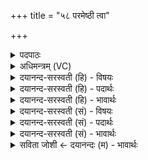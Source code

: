 +++
title = "५८ परमेष्ठी त्वा"

+++
<details><summary>पदपाठः</summary>

प॒र॒मे॒ष्ठी। प॒र॒मे॒स्थीति॑ परमे॒ऽस्थी। त्वा॒। सा॒द॒य॒तु॒। दि॒वः। पृ॒ष्ठे। ज्योति॑ष्मतीम्। विश्व॑स्मै। प्रा॒णाय॑। अ॒पा॒नायेत्य॑पऽआ॒नाय॑। व्या॒नायेति॑ विऽआ॒नाय॑। विश्व॑म्। ज्योतिः॑। य॒च्छ॒। सूर्यः॑। ते॒। अधि॑पति॒रित्यधि॑ऽपतिः। तया॑। दे॒वत॑या। अ॒ङ्गि॒र॒स्वत्। ध्रु॒वा। सी॒द॒। ५८।
</details>

<details><summary>अधिमन्त्रम् (VC)</summary>

- विदुषी देवता
- परमेष्ठी ऋषिः
- भुरिग् ब्राह्मी बृहती
- मध्यमः
</details>

<details><summary>दयानन्द-सरस्वती (हि) - विषयः</summary>

स्त्री को क्या करना चाहिये, यह विषय अगले मन्त्र में कहा है ॥
</details>

<details><summary>दयानन्द-सरस्वती (हि) - पदार्थः</summary>

पदार्थान्वयभाषाः -  हे स्त्रि ! (परमेष्ठी) महान् आकाश में व्याप्त होकर स्थित परमेश्वर (ज्योतिष्मतीम्) प्रशस्त ज्ञानयुक्त (त्वा) तुझ को (दिवः) प्रकाश के (पृष्ठे) उत्तम भाग में (विश्वस्मै) सब (प्राणाय) प्राण (अपानाय) अपान और (व्यानाय) व्यान आदि की यथार्थ क्रिया होने के लिये (सादयतु) स्थित करे। तू सब स्त्रियों के लिये (विश्वम्) समस्त (ज्योतिः) ज्ञान के प्रकाश को (यच्छ) दिया कर, जिस (ते) तेरा (सूर्यः) सूर्य के समान तेजस्वी (अधिपतिः) स्वामी है, (तया) उस (देवतया) अच्छे गुणोंवाले पति के साथ वर्त्तमान (अङ्गिरस्वत्) सूर्य्य के समान (ध्रुवा) दृढ़ता से (सीद) स्थिर हो ॥५८ ॥
</details>

<details><summary>दयानन्द-सरस्वती (हि) - भावार्थः</summary>

भावार्थभाषाः -  इस मन्त्र में उपमा तथा वाचकलुप्तोपमालङ्कार हैं। जिस परमेश्वर ने जो शरद् ऋतु बनाया है, उसकी उपासनापूर्वक इस ऋतु को युक्ति से सेवन करके स्त्री-पुरुष सदा सुख बढ़ाया करें ॥५८ ॥
</details>

<details><summary>दयानन्द-सरस्वती (सं) - विषयः</summary>

स्त्रिया किं कार्यमित्याह ॥
</details>

<details><summary>दयानन्द-सरस्वती (सं) - पदार्थः</summary>

पदार्थान्वयभाषाः -  हे स्त्रि ! परमेष्ठी ज्योतिष्मतीं त्वा दिवस्पृष्ठे विश्वस्मै प्राणायापानाय व्यानाय सादयतु, त्वं विश्वं ज्योतिः सर्वाभ्यः स्त्रीभ्यो यच्छ। यस्यास्ते तव सूर्य्य इवाधिपतिरस्ति, तया देवतया सह वर्त्तमानाऽङ्गिरस्वद् ध्रुवा सीद ॥५८ ॥
</details>

<details><summary>दयानन्द-सरस्वती (सं) - भावार्थः</summary>

भावार्थभाषाः -  अत्रोपमावाचकलुप्तोपमालङ्कारौ। येन परमेश्वरेण यः शरदृतू रचितस्तस्योपासनापुरस्सरं तं युक्त्या सेवित्वा स्त्रीपुरुषाः सुखं सदा वर्धयन्तु ॥५८ ॥
</details>

<details><summary>सविता जोशी ← दयानन्दः (म) - भावार्थः</summary>

भावार्थभाषाः -  या मंत्रात उपमा व वाचकलुप्तोपमालंकार आहेत. ज्या परमेश्वराने शरद ऋतूची निर्मिती केलेली आहे त्या परमेश्वराची उपासना करून या ऋतूचे युक्तीने सेवन करावे व स्त्री - पुरुषांनी नेहमी सुख वाढवावे.
</details>